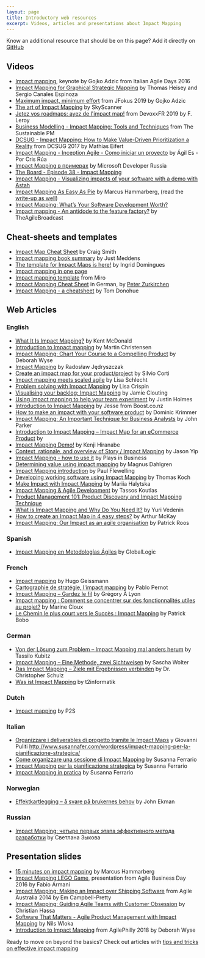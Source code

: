 ```yaml
---
layout: page
title: Introductory web resources
excerpt: Videos, articles and presentations about Impact Mapping
---
```


Know an additional resource that should be on this page? Add it directly on [GitHub](https://github.com/impactmapping/www.impactmapping.org/blob/master/intro-resources.md)

## Videos

* [Impact mapping](https://vimeo.com/195949530), keynote by Gojko Adzic from Italian Agile Days 2016
* [Impact Mapping for Graphical Strategic Mapping](https://www.youtube.com/watch?v=pmSS69Dh71Q) by Thomas Heisey and Sergio Canales Espinoza
* [Maximum impact, minimum effort](https://www.youtube.com/watch?v=SVo3Tzru9o4) from JFokus 2019 by Gojko Adzic
* [The art of Impact Mapping](https://www.youtube.com/watch?v=y4Rj05YVg_E) by SkyScanner
* [Jetez vos roadmaps: ayez de l'impact map!](https://www.youtube.com/watch?v=6phmeuUQcDs) from DevoxxFR 2019 by F. Leroy
* [Business Modelling - Impact Mapping: Tools and Techniques](https://www.youtube.com/watch?v=GhvnBjQsRfI) from The Sustainable PM
* [DCSUG - Impact Mapping: How to Make Value-Driven Prioritization a Reality](https://www.youtube.com/watch?v=hZ9ucDwbh04) from DCSUG 2017 by Mathias Eifert
* [Impact Mapping - Inception Agile - Como iniciar un proyecto](https://www.youtube.com/watch?v=dt-EIN8dBbY) by Ágil Es - Por Cris Rúa
* [Impact Mapping в примерах](https://www.youtube.com/watch?v=GpkbbywzfFQ) by Microsoft Developer Russia
* [The Board - Episode 38 - Impact Mapping](https://www.youtube.com/watch?v=ddmnT9GPzNo)
* [Impact Mapping - Visualizing impacts of your software with a demo with Astah](https://www.youtube.com/watch?v=RznIi2WkJb0)
* [Impact Mapping As Easy As Pie](https://www.youtube.com/watch?v=_rjB5X3XY4E&feature=youtu.be) by Marcus Hammarberg, (read the [write-up as well](https://www.boynux.com/impact-mapping-as-easy-as-pie/))
* [Impact Mapping: What’s Your Software Development Worth?](https://m.youtube.com/watch?v=oqsFdmvj3hM)
* [Impact mapping - An antidode to the feature factory?](https://www.youtube.com/watch?v=aP6KqVuo9Jk) by TheAgileBroadcast

## Cheat-sheets and templates

* [Impact Map Cheat Sheet](https://craigsmith.id.au/2015/09/30/impact-map-cheat-sheet/) by Craig Smith
* [Impact mapping book summary](http://mddns.nl/book-report/impact-mapping-gojko-adzic/) by Just Meddens
* [The template for Impact Maps is here!](http://www.inuseexperience.com/blog/template-impact-maps-here/) by Ingrid Domingues
* [Impact mapping in one page](http://itscertainlyuncertain.blogspot.com/2013/12/impact-mapping-on-one-page.html)
* [Impact mapping template](https://miro.com/templates/impact-mapping/) from Miro
* [Impact Mapping Cheat Sheet](https://www.agilist.ch/wp-content/uploads/agilist.-impact-mapping-cheatcheet.pdf) in German, by [Peter Zurkirchen](https://twitter.com/PitZurkirchen)
* [Impact Mapping - a cheatsheet](https://tomd.xyz/impact-mapping/) by Tom Donohue

## Web Articles 

### English

* [What It Is Impact Mapping?](https://www.kbp.media/impact-mapping/) by Kent McDonald
* [Introduction to Impact mapping](http://modernux.se/docs/impactmapping/) by Martin Christensen
* [Impact Mapping: Chart Your Course to a Compelling Product](https://www.dmi.org/news/417820/Impact-Mapping-Chart-Your-Course-for-a-Compelling-Project.htm) by Deborah Wyse
* [Impact Mapping](http://selleo.com/blog/software-outsourcing/impact-mapping-technique-turning-business-goals-into-deliverables/) by Radosław Jędryszczak
* [Create an impact map for your product/project](https://www.mindsettlers.com/practice/5wGK7Rw7HqoG0Uakq0Ykq2) by Silvio Corti
* [Impact mapping meets scaled agile](https://www.rechartedterritory.com/impact-mapping-meets-scaled-agile/) by  Lisa Schlecht
* [Problem solving with Impact Mapping](https://www.agileconnection.com/article/problem-solving-impact-mapping) by Lisa Crispin
* [Visualising your backlog: Impact Mapping](http://www.jamieclouting.co.uk/2013/05/visualising-your-backlog-impact-mapping/) by Jamie Clouting
* [Using impact mapping to help your team experiment](https://opensource.com/open-organization/17/6/experiment-impact-mapping) by Justin Holmes
* [Introduction to Impact Mapping](http://www.boost.co.nz/blog/2014/09/impact-mapping.html) by Jesse from Boost.co.nz
* [How to make an impact with your software product](https://www.dkrimmer.de/2014/11/21/how-to-make-an-impact-with-your-software-product/) by Dominic Krimmer 
* [Impact Mapping: An Important Technique for Business Analysts](http://enfocussolutions.com/impact-mapping-an-important-technique-for-business-analysts/) by John Parker
* [Introduction to Impact Mapping – Impact Map for an eCommerce Product](http://www.multunus.com/blog/2016/02/introduction-impact-mapping-impact-map-ecommerce-product/) by 
* [Impact Mapping Demo!](https://astahblog.com/2014/11/12/impact-mapping-demo/) by Kenji Hiranabe
* [Context, rationale, and overview of Story / Impact Mapping](http://jchyip.blogspot.com/2015/06/context-rationale-and-overview-of-story.html) by Jason Yip
* [Impact Mapping - how to use it](http://www.plays-in-business.com/impact-mapping/) by Plays in Business
* [Determining value using impact mapping](https://medium.com/@MagnusDahlgren/determining-value-using-impact-mapping-e5c3216f66c2) by Magnus Dahlgren
* [Impact Mapping introduction](https://theagilecoach.co.nz/impact-mapping/) by Paul Flewelling
* [Developing working software using Impact Mapping](https://www.metronom.com/blog/2019/02/14/Developing-working-software-using-‘Impact-Mapping’) by Thomas Koch
* [Make Impact with Impact Mapping](https://stfalcon.com/en/blog/post/impact-mapping-for-product-development) by Mariia Halytska
* [Impact Mapping & Agile Development](https://ffwagency.com/learning/blog/impact-mapping-agile-development) by Tassos Koutlas
* [Product Management 101: Product Discovery and Impact Mapping Technique](https://blog.usejournal.com/product-management-101-product-discovery-and-impact-mapping-technique-fd623968fc56)
* [What is Impact Mapping and Why Do You Need It?](https://uxpressia.com/blog/impact-mapping) by Yuri Vedenin
* [How to create an Impact Map in 4 easy steps?](https://uxpressia.com/blog/build-impact-map-4-easy-steps) by Arthur McKay
* [Impact Mapping: Our Impact as an agile organisation](https://www.workingsoftware.dev/impact-mapping-our-impact-as-an-agile-organisation/) by Patrick Roos

### Spanish

* [Impact Mapping en Metodologías Ágiles](https://www.globallogic.com/latam/gl_news/impact-mapping-en-metodologias-agiles/) by GlobalLogic

### French

* [Impact mapping](http://blog.thiga.fr/glossaire/definition-impact-mapping/) by Hugo Geissmann
* [Cartographie de stratégie, l'impact mapping](http://www.areyouagile.com/2017/02/cartographie-strategie-impact-mapping/) by Pablo Pernot
* [Impact Mapping – Gardez le fil](https://blog.goood.pro/2016/03/03/impact-mapping-gardez-le-fil/) by  Grégory À Lyon
* [Impact mapping : Comment se concentrer sur des fonctionnalités utiles au projet?](http://coach-agile.com/2017/05/impact-mapping-atelier-agile/) by Marine Cloux
* [Le Chemin le plus court vers le Succès : Impact Mapping](http://blog.soat.fr/2015/04/scrumday-2015-le-chemin-le-plus-court-vers-le-succes-impact-mapping/) by Patrick Bobo


### German

* [Von der Lösung zum Problem – Impact Mapping mal anders herum](https://blog-de.akquinet.de/2016/12/14/von-der-loesung-zum-problem-impact-mapping-mal-anders-herum/) by Tassilo Kubitz
* [Impact Mapping – Eine Methode, zwei Sichtweisen](http://www.wolter.biz/2014/05/impact-mapping-eine-methode-zwei-sichtweisen/) by Sascha Wolter
* [Das Impact Mapping – Ziele mit Ergebnissen verbinden](https://www.consulting-life.de/impact-mapping/) by Dr. Christopher Schulz
* [Was ist Impact Mapping](https://t2informatik.de/wissen-kompakt/impact-mapping/) by t2informatik

### Dutch

* [Impact mapping](https://www.p2s.nl/blog/effect-mapping/) by P2S

### Italian

* [Organizzare i deliverables di progetto tramite le Impact Maps](http://www.mokabyte.it/2016/03/userstorymaking-2/) y Giovanni Puliti
http://www.susannafer.com/wordpress/impact-mapping-per-la-pianificazione-strategica/
* [Come organizzare una sessione di Impact Mapping](https://www.susannafer.com/wordpress/organizzare-sessione-di-impact-mapping/) by Susanna Ferrario
* [Impact Mapping per la pianificazione strategica](https://www.susannafer.com/wordpress/impact-mapping-per-la-pianificazione-strategica/) by Susanna Ferrario
* [Impact Mapping in pratica](https://www.susannafer.com/wordpress/impact-mapping-pratica/) by Susanna Ferrario

### Norwegian

* [Effektkartlegging – å svare på brukernes behov](https://conversionista.no/blog/ux-design/effektkartlegging-a-svare-pa-brukernes-behov-trenger-a-oversette-svensk-tekst-pa-bilder/) by John Ekman

### Russian

* [Impact Mapping: четыре первых этапа эффективного метода разработки](https://rb.ru/howto/impact-mapping/) by Светлана Зыкова

## Presentation slides  

* [15 minutes on impact mapping](https://www.slideshare.net/marcusoftnet/15-minutes-on-impact-mapping) by Marcus Hammarberg
* [Impact Mapping LEGO Game](https://www.slideshare.net/tangram77/impact-mapping-lego-game-agile-business-day-2016), presentation from Agile Business Day 2016 by Fabio Armani
* [Impact Mapping: Making an Impact over Shipping Software](https://www.slideshare.net/emcampbellpretty/impact-mapping-making-an-impact-over-shipping-software) from Agile Australia 2014 by Em Campbell-Pretty
* [Impact Mapping: Guiding Agile Teams with Customer Obsession](https://www.slideshare.net/chassa/impact-mapping-guiding-agile-teams-with-customer-obsession-workshop) by Christian Hassa
* [Software That Matters - Agile Product Management with Impact Mapping](https://www.slideshare.net/springify/software-that-matters-agile-product-management-with-impact-mapping) by Nils Wloka
* [Introduction to Impact Mapping](https://www.slideshare.net/DeborahWyse/introduction-to-impact-mapping) from AgilePhilly 2018 by Deborah Wyse 

Ready to move on beyond the basics? Check out articles with [tips and tricks on effective impact mapping](/tips-and-tricks.html)

